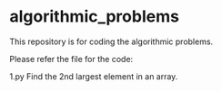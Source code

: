 # algorithmic_problems
This repository is for coding the algorithmic problems.

Please refer the file for the code:

1.py Find the 2nd largest element in an array.
